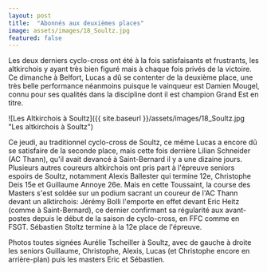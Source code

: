 ```yaml
---
layout: post
title:  "Abonnés aux deuxièmes places"
image: assets/images/18_Soultz.jpg
featured: false
---
```


Les deux derniers cyclo-cross ont été à la fois satisfaisants et frustrants, les altkirchois y ayant très bien figuré mais à chaque fois privés de la victoire. Ce dimanche à Belfort, Lucas a dû se contenter de la deuxième place, une très belle performance néanmoins puisque le vainqueur est Damien Mougel, connu pour ses qualités dans la discipline dont il est champion Grand Est en titre.

![Les Altkirchois à Soultz]({{ site.baseurl }}/assets/images/18_Soultz.jpg "Les altkirchois à Soultz")

Ce jeudi, au traditionnel cyclo-cross de Soultz, ce même Lucas a encore dû se satisfaire de la seconde place, mais cette fois derrière Lilian Schneider (AC Thann), qu'il avait devancé à Saint-Bernard il y a une dizaine jours. Plusieurs autres coureurs altkirchois ont pris part à l'épreuve seniors espoirs de Soultz, notamment Alexis Ballester qui termine 12e, Christophe Deis 15e et Guillaume Annoye 26e. Mais en cette Toussaint, la course des Masters s'est soldée sur un podium sacrant un coureur de l'AC Thann devant un alktirchois: Jérémy Bolli l'emporte en effet devant Eric Heitz (comme à Saint-Bernard), ce dernier confirmant sa régularité aux avant-postes depuis le début de la saison de cyclo-cross, en FFC comme en FSGT. Sébastien Stoltz termine à la 12e place de l'épreuve.

Photos toutes signées Aurélie Tscheiller à Soultz, avec de gauche à droite les seniors Guillaume, Christophe, Alexis, Lucas (et Christophe encore en arrière-plan) puis les masters Eric et Sébastien.